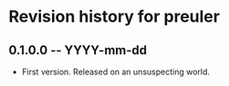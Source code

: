 # Revision history for preuler

## 0.1.0.0 -- YYYY-mm-dd

* First version. Released on an unsuspecting world.
